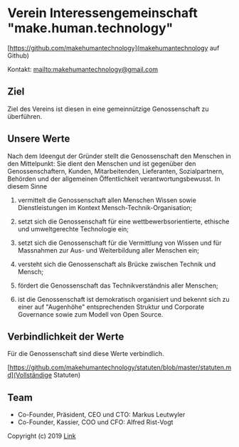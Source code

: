 # Verein Interessengemeinschaft "make.human.technology"

[https://github.com/makehumantechnology](makehumantechnology auf Github)

Kontakt: [mailto:makehumantechnology@gmail.com](makehumantechnology@gmail.com)

## Ziel

Ziel des Vereins ist diesen in eine gemeinnützige Genossenschaft zu überführen.          

## Unsere Werte
          
Nach dem Ideengut der Gründer stellt die Genossenschaft den Menschen in den Mittelpunkt: Sie dient den Menschen und ist gegenüber den Genossenschaftern, Kunden, Mitarbeitenden, Lieferanten, Sozialpartnern, Behörden und der allgemeinen Öffentlichkeit verantwortungsbewusst. In diesem Sinne        
                            
1.  vermittelt die Genossenschaft allen Menschen Wissen sowie Dienstleistungen im Kontext Mensch-Technik-Organisation;       
                            
2.  setzt sich die Genossenschaft für eine wettbewerbsorientierte, ethische und umweltgerechte Technologie ein;    
                            
3.  setzt sich die Genossenschaft für die Vermittlung von Wissen und für Massnahmen zur Aus- und Weiterbildung aller Menschen ein; 

4.  versteht sich die Genossenschaft als Brücke zwischen Technik und Mensch;  

5.  fördert die Genossenschaft das Technikverständnis aller Menschen;     

6.  ist die Genossenschaft ist demokratisch organisiert und bekennt sich zu einer auf "Augenhöhe" entsprechenden Struktur und Corporate Governance sowie zum Modell von Open Source.

## Verbindlichkeit der Werte

Für die Genossenschaft sind diese Werte verbindlich.

[https://github.com/makehumantechnology/statuten/blob/master/statuten.md](Vollständige Statuten)

## Team

* Co-Founder, Präsident, CEO und CTO: Markus Leutwyler
* Co-Founder, Kassier, COO und CFO: Alfred Rist-Vogt

Copyright (c) 2019 [Link](url)
